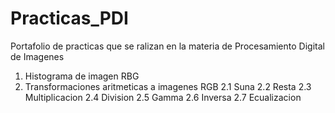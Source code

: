 # Practicas_PDI
Portafolio de practicas que se ralizan en la materia de Procesamiento Digital de Imagenes
1. Histograma de imagen RBG
2. Transformaciones aritmeticas a imagenes RGB
 2.1 Suna
 2.2 Resta
 2.3 Multiplicacion
 2.4 Division
 2.5 Gamma
 2.6 Inversa
 2.7 Ecualizacion
